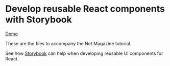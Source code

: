 # Develop reusable React components with Storybook

[Demo](https://mattcrouch.github.io/storybookexample)

These are the files to accompany the Net Magazine tutorial.

See how [Storybook](https://storybook.js.org/) can help when developing reusable UI components for React.

